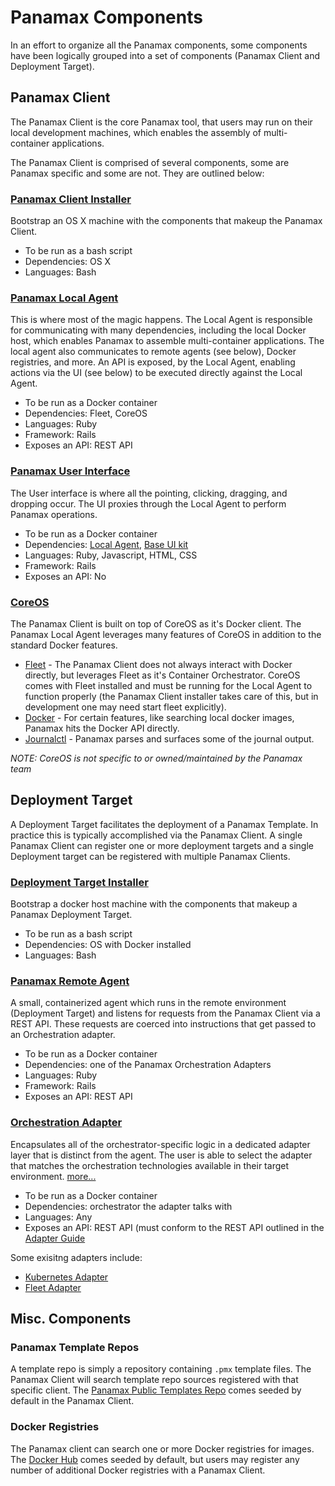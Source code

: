 # Panamax Components

In an effort to organize all the Panamax components, some components have been logically grouped into a set of components (Panamax Client and Deployment Target).

## Panamax Client

The Panamax Client is the core Panamax tool, that users may run on their local development machines, which enables the assembly of multi-container applications.

The Panamax Client is comprised of several components, some are Panamax specific and some are not. They are outlined below:

### [Panamax Client Installer](https://github.com/CenturyLinkLabs/panamax-coreos)

Bootstrap an OS X machine with the components that makeup the Panamax Client.

* To be run as a bash script
* Dependencies: OS X
* Languages: Bash

### [Panamax Local Agent](https://github.com/CenturyLinkLabs/panamax-api)

This is where most of the magic happens. The Local Agent is responsible for communicating with many dependencies, including the local Docker host, which enables Panamax to assemble multi-container applications. The local agent also communicates to remote agents (see below), Docker registries, and more. An API is exposed, by the Local Agent, enabling actions via the UI (see below) to be executed directly against the Local Agent.

* To be run as a Docker container
* Dependencies: Fleet, CoreOS
* Languages: Ruby
* Framework: Rails
* Exposes an API: REST API


### [Panamax User Interface](https://github.com/CenturyLinkLabs/panamax-ui) 

The User interface is where all the pointing, clicking, dragging, and dropping occur. The UI proxies through the Local Agent to perform Panamax operations. 

* To be run as a Docker container
* Dependencies: [Local Agent](https://github.com/CenturyLinkLabs/panamax-api), [Base UI kit](https://github.com/CenturyLinkLabs/ctl-base-ui)
* Languages: Ruby, Javascript, HTML, CSS
* Framework: Rails
* Exposes an API: No


### [CoreOS](https://coreos.com)

The Panamax Client is built on top of CoreOS as it's Docker client. The Panamax Local Agent leverages many features of CoreOS in addition to the standard Docker features. 

* [Fleet](https://github.com/coreos/fleet) - The Panamax Client does not always interact with Docker directly, but leverages Fleet as it's Container Orchestrator. CoreOS comes with Fleet installed and must be running for the Local Agent to function properly (the Panamax Client installer takes care of this, but in development one may need start fleet explicitly).
* [Docker](https://www.docker.com/) - For certain features, like searching local docker images, Panamax hits the Docker API directly.
* [Journalctl](http://www.freedesktop.org/software/systemd/man/systemd-journal-gatewayd.service.html) - Panamax parses and surfaces some of the journal output.

_NOTE: CoreOS is not specific to or owned/maintained by the Panamax team_


## Deployment Target

A Deployment Target facilitates the deployment of a Panamax Template. In practice this is typically accomplished via the Panamax Client. A single Panamax Client can register one or more deployment targets and a single Deployment target can be registered with multiple Panamax Clients.

### [Deployment Target Installer](https://github.com/CenturyLinkLabs/panamax-remote-agent-installer)

Bootstrap a docker host machine with the components that makeup a Panamax Deployment Target.

* To be run as a bash script
* Dependencies: OS with Docker installed
* Languages: Bash

### [Panamax Remote Agent](https://github.com/CenturyLinkLabs/panamax-remote-agent)

A small, containerized agent which runs in the remote environment (Deployment Target) and listens for requests from the Panamax Client via a REST API. These requests are coerced into instructions that get passed to an Orchestration adapter.

* To be run as a Docker container
* Dependencies: one of the Panamax Orchestration Adapters
* Languages: Ruby
* Framework: Rails
* Exposes an API: REST API


### [Orchestration Adapter](https://github.com/CenturyLinkLabs/panamax-ui/wiki/Adapter-Developer's-Guide)

Encapsulates all of the orchestrator-specific logic in a dedicated adapter layer that is distinct from the agent. The user is able to select the adapter that matches the orchestration technologies available in their target environment. [more...](https://github.com/CenturyLinkLabs/panamax-ui/wiki/Adapter-Developer's-Guide)

* To be run as a Docker container
* Dependencies: orchestrator the adapter talks with
* Languages: Any
* Exposes an API: REST API (must conform to the REST API outlined in the [Adapter Guide](https://github.com/CenturyLinkLabs/panamax-ui/wiki/Adapter-Developer's-Guide)

Some exisitng adapters include:
* [Kubernetes Adapter](https://github.com/CenturyLinkLabs/panamax-kubernetes-adapter)
* [Fleet Adapter](https://github.com/CenturyLinkLabs/panamax-fleet-adapter)


## Misc. Components

### Panamax Template Repos

A template repo is simply a repository containing ```.pmx``` template files. The Panamax Client will search template repo sources registered with that specific client. The [Panamax Public Templates Repo](https://github.com/CenturyLinkLabs/panamax-public-templates) comes seeded by default in the Panamax Client.

### Docker Registries

The Panamax client can search one or more Docker registries for images. The [Docker Hub](https://hub.docker.com) comes seeded by default, but users may register any number of additional Docker registries with a Panamax Client.